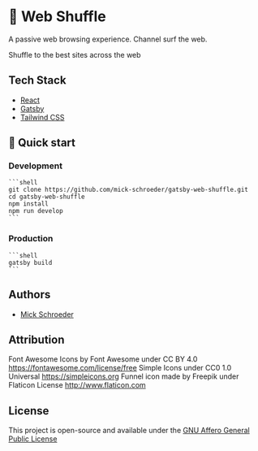 # 🔀 Web Shuffle

A passive web browsing experience. Channel surf the web. 
 
Shuffle to the best sites across the web

## Tech Stack

- [React](https://reactjs.org/)
- [Gatsby](https://www.gatsbyjs.org/)
- [Tailwind CSS](https://tailwindcss.com/)

## 🚀 Quick start

### Development

    ```shell
    git clone https://github.com/mick-schroeder/gatsby-web-shuffle.git
    cd gatsby-web-shuffle
    npm install
    npm run develop
    ```

### Production

    ```shell
    gatsby build
    ```

## Authors

- [Mick Schroeder](https://mickschroeder.com)

## Attribution

Font Awesome Icons by Font Awesome under CC BY 4.0 https://fontawesome.com/license/free
Simple Icons under CC0 1.0 Universal https://simpleicons.org
Funnel icon made by Freepik under Flaticon License http://www.flaticon.com

## License

This project is open-source and available under the [GNU Affero General Public License](LICENSE)

